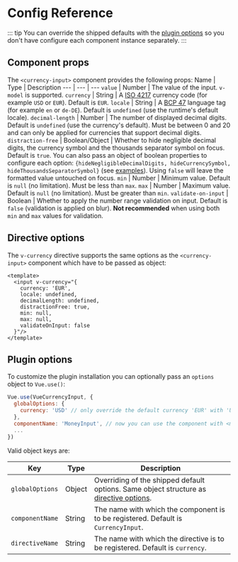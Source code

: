 # Config Reference

::: tip
You can override the shipped defaults with the [plugin options](#plugin-options) so you don't have configure each component instance separately.
:::

## Component props
The `<currency-input>` component provides the following props:
Name | Type | Description
--- | --- | --- 
`value` | Number |  The value of the input. `v-model` is supported.
`currency` | String | A [ISO 4217](https://en.wikipedia.org/wiki/ISO_4217) currency code (for example `USD` or `EUR`). Default is `EUR`.
`locale` | String | A [BCP 47](https://tools.ietf.org/html/bcp47) language tag (for example `en` or `de-DE`). Default is `undefined` (use the runtime's default locale).
`decimal-length` | Number | The number of displayed decimal digits. Default is `undefined` (use the currency's default). Must be between 0 and 20 and can only be applied for currencies that support decimal digits.
`distraction-free` | Boolean/Object | Whether to hide negligible decimal digits, the currency symbol and the thousands separator symbol on focus. Default is `true`. You can also pass an object of boolean properties to configure each option: `{hideNegligibleDecimalDigits, hideCurrencySymbol, hideThousandsSeparatorSymbol}` (see [examples](/examples/#distraction-free-mode)). Using `false` will leave the formatted value untouched on focus.
`min` | Number | Minimum value. Default is `null` (no limitation). Must be less than `max`.
`max` | Number | Maximum value. Default is `null` (no limitation). Must be greater than `min`.
`validate-on-input` | Boolean | Whether to apply the number range validation on input. Default is `false` (validation is applied on blur). **Not recommended** when using both `min` and `max` values for validation.

## Directive options
The `v-currency` directive supports the same options as the `<currency-input>` component which have to be passed as object:

```vue
<template>
  <input v-currency="{
    currency: 'EUR',
    locale: undefined,
    decimalLength: undefined,
    distractionFree: true,
    min: null,
    max: null,
    validateOnInput: false
  }"/>
</template>
```

## Plugin options
To customize the plugin installation you can optionally pass an `options` object to `Vue.use()`:
```js
Vue.use(VueCurrencyInput, {
  globalOptions: { 
    currency: 'USD' // only override the default currency 'EUR' with 'USD'
  },
  componentName: 'MoneyInput', // now you can use the component with <money-input>
  ...
})
```
Valid object keys are:

Key | Type | Description
--- | --- | --- 
`globalOptions` | Object | Overriding of the shipped default options. Same object structure as [directive options](#directive-options).
`componentName` | String | The name with which the component is to be registered. Default is `CurrencyInput`.
`directiveName` | String | The name with which the directive is to be registered. Default is `currency`.
